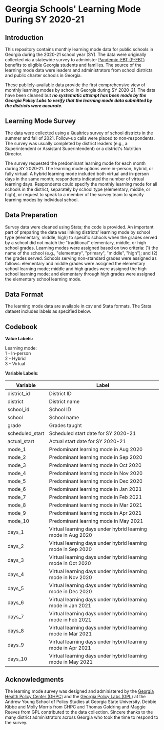 # Georgia Schools' Learning Mode During SY 2020-21

## Introduction

This repository contains monthly learning mode data for public schools in Georgia during the 2020-21 school year (SY). The data were originally collected via a statewide survey to administer [Pandemic-EBT (P-EBT)](https://dfcs.georgia.gov/pandemic-electronic-benefit-transfer) benefits to eligible Georgia students and families. The source of the learning mode data were leaders and administrators from school districts and public charter schools in Georgia.

These publicly-available data provide the first comprehensive view of monthly learning modes by school in Georgia during SY 2020-21. The data have been cleaned but **_no systematic attempt has been made by the Georgia Policy Labs to verify that the learning mode data submitted by the districts were accurate_**.

## Learning Mode Survey

The data were collected using a Qualtrics survey of school districts in the summer and fall of 2021. Follow-up calls were placed to non-respondents. The survey was usually completed by district leaders (e.g., a Superintendent or Assistant Superintendent) or a district's Nutrition Director.

The survey requested the predominant learning mode for each month during SY 2020-21. The learning mode options were in-person, hybrid, or fully virtual. A hybrid learning mode included both virtual and in-person days in the same month; respondents indicated the number of virtual learning days. Respondents could specify the monthly learning mode for all schools in the district, separately by school type (elementary, middle, or high), or request to speak to a member of the survey team to specify learning modes by individual school.

## Data Preparation

Survey data were cleaned using Stata; the code is provided. An important part of preparing the data was linking districts' learning mode by school type (elementary, middle, high) to specific schools when the grades served by a school did not match the "traditional" elementary, middle, or high school grades. Learning modes were assigned based on two criteria: (1) the name of the school (e.g., "elementary", "primary", "middle", "high"); and (2) the grades served. Schools serving non-standard grades were assigned as follows: elementary and middle grades were assigned the elementary school learning mode; middle and high grades were assigned the high school learning mode; and elementary through high grades were assigned the elementary school learning mode.

## Data Format

The learning mode data are available in csv and Stata formats. The Stata dataset includes labels as specified below.

## Codebook

**Value Labels:**

Learning mode:  
1 - In-person  
2 - Hybrid  
3 - Virtual

**Variable Labels:**

| Variable           | Label                                 |
| --- | --- |
| district_id        | District ID                           |
| district           | District name                         |
| school_id          | School ID                             |
| school             | School name                           |
| grade              | Grades taught                         |
| scheduled_start    | Scheduled start date for SY 2020-21   |
| actual_start       | Actual start date for SY 2020-21      |
| mode_1             | Predominant learning mode in Aug 2020 |
| mode_2             | Predominant learning mode in Sep 2020 |
| mode_3             | Predominant learning mode in Oct 2020 |
| mode_4             | Predominant learning mode in Nov 2020 |
| mode_5             | Predominant learning mode in Dec 2020 |
| mode_6             | Predominant learning mode in Jan 2021 |
| mode_7             | Predominant learning mode in Feb 2021 |
| mode_8             | Predominant learning mode in Mar 2021 |
| mode_9             | Predominant learning mode in Apr 2021 |
| mode_10            | Predominant learning mode in May 2021 |
| days_1             | Virtual learning days under hybrid learning mode in Aug 2020 |
| days_2             | Virtual learning days under hybrid learning mode in Sep 2020 |
| days_3             | Virtual learning days under hybrid learning mode in Oct 2020 |
| days_4             | Virtual learning days under hybrid learning mode in Nov 2020 |
| days_5             | Virtual learning days under hybrid learning mode in Dec 2020 |
| days_6             | Virtual learning days under hybrid learning mode in Jan 2021 |
| days_7             | Virtual learning days under hybrid learning mode in Feb 2021 |
| days_8             | Virtual learning days under hybrid learning mode in Mar 2021 |
| days_9             | Virtual learning days under hybrid learning mode in Apr 2021 |
| days_10            | Virtual learning days under hybrid learning mode in May 2021 |

## Acknowledgments

The learning mode survey was designed and administered by the [Georgia Health Policy Center (GHPC)](https://ghpc.gsu.edu/) and the [Georgia Policy Labs (GPL)](https://gpl.gsu.edu/) at the Andrew Young School of Policy Studies at Georgia State University. Debbie Kibbe and Molly Morris from GHPC and Thomas Goldring and Maggie Reeves from GPL contributed to the data collection. Sincere thanks to the many district administrators across Georgia who took the time to respond to the survey.
